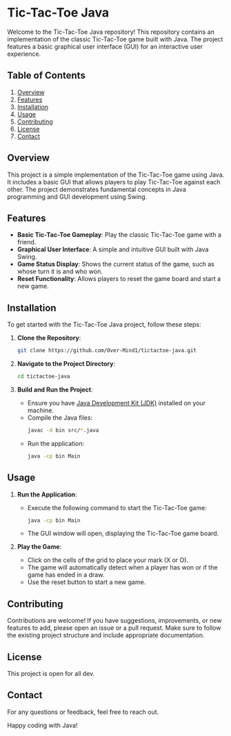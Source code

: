 # Tic-Tac-Toe Java

Welcome to the Tic-Tac-Toe Java repository! This repository contains an implementation of the classic Tic-Tac-Toe game built with Java. The project features a basic graphical user interface (GUI) for an interactive user experience.

## Table of Contents

1. [Overview](#overview)
2. [Features](#features)
3. [Installation](#installation)
4. [Usage](#usage)
5. [Contributing](#contributing)
6. [License](#license)
7. [Contact](#contact)

## Overview

This project is a simple implementation of the Tic-Tac-Toe game using Java. It includes a basic GUI that allows players to play Tic-Tac-Toe against each other. The project demonstrates fundamental concepts in Java programming and GUI development using Swing.

## Features

- **Basic Tic-Tac-Toe Gameplay**: Play the classic Tic-Tac-Toe game with a friend.
- **Graphical User Interface**: A simple and intuitive GUI built with Java Swing.
- **Game Status Display**: Shows the current status of the game, such as whose turn it is and who won.
- **Reset Functionality**: Allows players to reset the game board and start a new game.

## Installation

To get started with the Tic-Tac-Toe Java project, follow these steps:

1. **Clone the Repository**:
    ```bash
    git clone https://github.com/Over-Mind1/tictactoe-java.git
    ```

2. **Navigate to the Project Directory**:
    ```bash
    cd tictactoe-java
    ```

3. **Build and Run the Project**:
    - Ensure you have [Java Development Kit (JDK)](https://www.oracle.com/java/technologies/javase-downloads.html) installed on your machine.
    - Compile the Java files:
      ```bash
      javac -d bin src/*.java
      ```
    - Run the application:
      ```bash
      java -cp bin Main
      ```

## Usage

1. **Run the Application**:
    - Execute the following command to start the Tic-Tac-Toe game:
      ```bash
      java -cp bin Main
      ```
    - The GUI window will open, displaying the Tic-Tac-Toe game board.

2. **Play the Game**:
    - Click on the cells of the grid to place your mark (X or O).
    - The game will automatically detect when a player has won or if the game has ended in a draw.
    - Use the reset button to start a new game.

## Contributing

Contributions are welcome! If you have suggestions, improvements, or new features to add, please open an issue or a pull request. Make sure to follow the existing project structure and include appropriate documentation.

## License

This project is open for all dev.

## Contact

For any questions or feedback, feel free to reach out.

Happy coding with Java!

